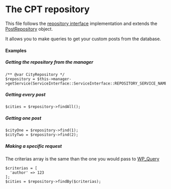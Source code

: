 # The CPT repository

This file follows the [repository interface](https://github.com/wonderwp/Repository/blob/develop/src/RepositoryInterface.php) implementation and extends the [PostRepository](https://github.com/wonderwp/Repository/blob/develop/src/PostRepository.php) object.

It allows you to make queries to get your custom posts from the database.

#### Examples

##### Getting the repository from the manager 

```
/** @var CityRepository */
$repository = $this->manager->getService(ServiceInterface::ServiceInterface::REPOSITORY_SERVICE_NAME);
```

##### Getting every post

```
$cities = $repository->findAll();
```

##### Getting one post

```
$cityOne = $repository->find(1);
$cityTwo = $repository->find(2);
```

##### Making a specific request

The criterias array is the same than the one you would pass to [WP_Query](https://developer.wordpress.org/reference/classes/wp_query/#parameters) 
```
$criterias = [
  'author' => 123
];
$cities = $repository->findBy($criterias);
```
